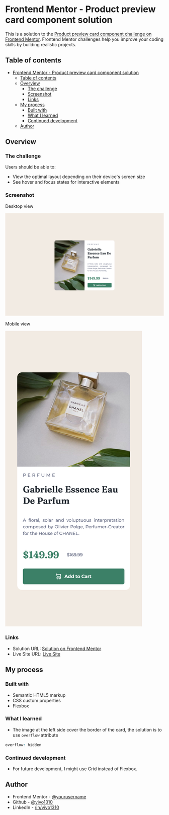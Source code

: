 # Frontend Mentor - Product preview card component solution

This is a solution to the [Product preview card component challenge on Frontend Mentor](https://www.frontendmentor.io/challenges/product-preview-card-component-GO7UmttRfa). Frontend Mentor challenges help you improve your coding skills by building realistic projects. 

## Table of contents

- [Frontend Mentor - Product preview card component solution](#frontend-mentor---product-preview-card-component-solution)
  - [Table of contents](#table-of-contents)
  - [Overview](#overview)
    - [The challenge](#the-challenge)
    - [Screenshot](#screenshot)
    - [Links](#links)
  - [My process](#my-process)
    - [Built with](#built-with)
    - [What I learned](#what-i-learned)
    - [Continued development](#continued-development)
  - [Author](#author)


## Overview

### The challenge

Users should be able to:

- View the optimal layout depending on their device's screen size
- See hover and focus states for interactive elements

### Screenshot
Desktop view

![](./screenshots/desktop-solution.png)

Mobile view

![](./screenshots/mobile-solution.png)

### Links

- Solution URL: [Solution on Frontend Mentor](https://www.frontendmentor.io/solutions/responsive-product-preview-card-using-flexbox-jWwTzyyYDg)
- Live Site URL: [Live Site](https://product-preview-card-vivo.netlify.app/)

## My process

### Built with

- Semantic HTML5 markup
- CSS custom properties
- Flexbox

### What I learned

- The image at the left side cover the border of the card, the solution is to use `overflow` attribute
```css
overflow: hidden
```


### Continued development

- For future development, I might use Grid instead of Flexbox.


## Author

- Frontend Mentor - [@yourusername](https://www.frontendmentor.io/profile/yourusername)
- Github - [@vivo1310](https://github.com/vivo1310)
- LinkedIn - [/in/vivo1310](https://www.linkedin.com/in/vivo1310/)
